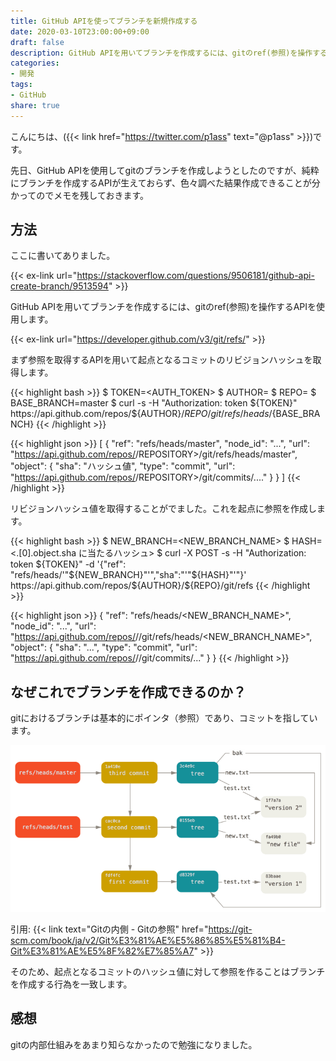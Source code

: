 ```yaml
---
title: GitHub APIを使ってブランチを新規作成する
date: 2020-03-10T23:00:00+09:00
draft: false
description: GitHub APIを用いてブランチを作成するには、gitのref(参照)を操作するAPIを使用します。
categories:
- 開発
tags:
- GitHub
share: true
---
```


こんにちは、({{< link href="https://twitter.com/p1ass" text="@p1ass" >}})です。

先日、GitHub APIを使用してgitのブランチを作成しようとしたのですが、純粋にブランチを作成するAPIが生えておらず、色々調べた結果作成できることが分かってのでメモを残しておきます。

<!--more-->

## 方法

ここに書いてありました。

{{< ex-link url="https://stackoverflow.com/questions/9506181/github-api-create-branch/9513594" >}}

GitHub APIを用いてブランチを作成するには、gitのref(参照)を操作するAPIを使用します。

{{< ex-link url="https://developer.github.com/v3/git/refs/" >}}

まず参照を取得するAPIを用いて起点となるコミットのリビジョンハッシュを取得します。

{{< highlight bash >}}
$ TOKEN=<AUTH_TOKEN>
$ AUTHOR=<AUTHOR>
$ REPO=<REPOSITORY>
$ BASE_BRANCH=master
$ curl -s -H "Authorization: token ${TOKEN}" https://api.github.com/repos/${AUTHOR}/${REPO}/git/refs/heads/${BASE_BRANCH}
{{< /highlight >}}

{{< highlight json >}}
[
  {
    "ref": "refs/heads/master",
    "node_id": "...",
    "url": "https://api.github.com/repos/<AUTHOR>/REPOSITORY>/git/refs/heads/master",
    "object": {
      "sha": "ハッシュ値",
      "type": "commit",
      "url": "https://api.github.com/repos/<AUTHOR>/REPOSITORY>/git/commits/...."
    }
  }
]
{{< /highlight >}}

リビジョンハッシュ値を取得することがでました。これを起点に参照を作成します。

{{< highlight bash >}}
$ NEW_BRANCH=<NEW_BRANCH_NAME>
$ HASH=<.[0].object.sha に当たるハッシュ>
$ curl -X POST -s -H "Authorization: token ${TOKEN}" -d '{"ref": "refs/heads/'"${NEW_BRANCH}"'","sha":"'"${HASH}"'"}' https://api.github.com/repos/${AUTHOR}/${REPO}/git/refs
{{< /highlight >}}

{{< highlight json >}}
{
  "ref": "refs/heads/<NEW_BRANCH_NAME>",
  "node_id": "...",
  "url": "https://api.github.com/repos/<AUTHOR>/<REPO>/git/refs/heads/<NEW_BRANCH_NAME>",
  "object": {
    "sha": "...",
    "type": "commit",
    "url": "https://api.github.com/repos/<AURHOT>/<REPO>/git/commits/..."
  }
}
{{< /highlight >}}

## なぜこれでブランチを作成できるのか？

gitにおけるブランチは基本的にポインタ（参照）であり、コミットを指しています。

![](data-model-4.png)

引用: {{< link text="Gitの内側 - Gitの参照" href="https://git-scm.com/book/ja/v2/Git%E3%81%AE%E5%86%85%E5%81%B4-Git%E3%81%AE%E5%8F%82%E7%85%A7" >}}

そのため、起点となるコミットのハッシュ値に対して参照を作ることはブランチを作成する行為を一致します。

## 感想

gitの内部仕組みをあまり知らなかったので勉強になりました。
